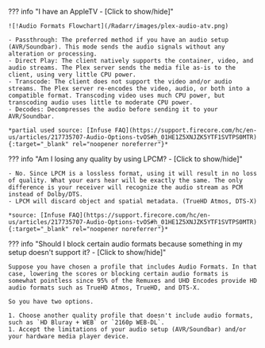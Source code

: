 <!-- markdownlint-disable MD041-->
??? info "I have an AppleTV - [Click to show/hide]"

    ![!Audio Formats Flowchart](/Radarr/images/plex-audio-atv.png)

    - Passthrough: The preferred method if you have an audio setup (AVR/Soundbar). This mode sends the audio signals without any alteration or processing.
    - Direct Play: The client natively supports the container, video, and audio streams. The Plex server sends the media file as-is to the client, using very little CPU power.
    - Transcode: The client does not support the video and/or audio streams. The Plex server re-encodes the video, audio, or both into a compatible format. Transcoding video uses much CPU power, but transcoding audio uses little to moderate CPU power.
    - Decodes: Decompresses the audio before sending it to your AVR/Soundbar.

    *partial used source: [Infuse FAQ](https://support.firecore.com/hc/en-us/articles/217735707-Audio-Options-tvOS#h_01HE1Z5XNJZK5YTF1SVTPS0MTR){:target="_blank" rel="noopener noreferrer"}*

??? info "Am I losing any quality by using LPCM? - [Click to show/hide]"

    - No. Since LPCM is a lossless format, using it will result in no loss of quality. What your ears hear will be exactly the same. The only difference is your receiver will recognize the audio stream as PCM instead of Dolby/DTS.
    - LPCM will discard object and spatial metadata. (TrueHD Atmos, DTS-X)

    *source: [Infuse FAQ](https://support.firecore.com/hc/en-us/articles/217735707-Audio-Options-tvOS#h_01HE1Z5XNJZK5YTF1SVTPS0MTR){:target="_blank" rel="noopener noreferrer"}*

??? info "Should I block certain audio formats because something in my setup doesn't support it? - [Click to show/hide]"

    Suppose you have chosen a profile that includes Audio Formats. In that case, lowering the scores or blocking certain audio formats is somewhat pointless since 95% of the Remuxes and UHD Encodes provide HD audio formats such as TrueHD Atmos, TrueHD, and DTS-X.

    So you have two options.

    1. Choose another quality profile that doesn't include audio formats, such as `HD Bluray + WEB` or `2160p WEB-DL`.
    1. Accept the limitations of your audio setup (AVR/Soundbar) and/or your hardware media player device.
<!-- markdownlint-enable MD041-->

